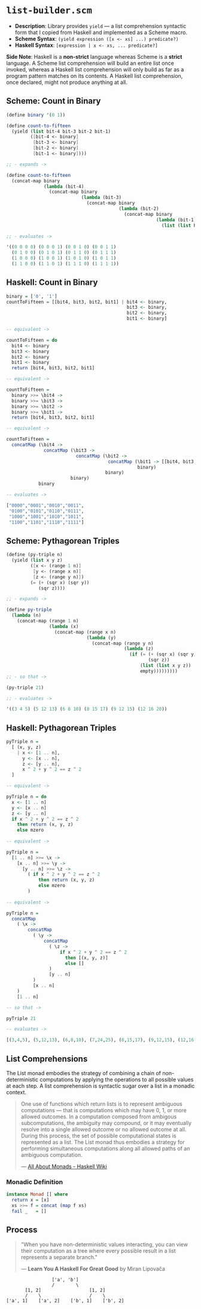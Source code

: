 # `list-builder.scm`

- **Description**: Library provides `yield` — a list comprehension syntactic form
  that I copied from Haskell and implemented as a Scheme macro.
- **Scheme Syntax**: `(yield expression ([x <- xs] ...) predicate?)`
- **Haskell Syntax**: `[expression | x <- xs, ... predicate?]`

**Side Note**: Haskell is a **non-strict** language whereas Scheme is a **strict** language. A Scheme
list comprehension will build an entire list once invoked, whereas a Haskell list comprehension
will only build as far as a program pattern matches on its contents. A Haskell list comprehension,
once declared, might not produce anything at all.

## Scheme: Count in Binary

```scheme
(define binary '(0 1))

(define count-to-fifteen
  (yield (list bit-4 bit-3 bit-2 bit-1)
         ([bit-4 <- binary]
          [bit-3 <- binary]
          [bit-2 <- binary]
          [bit-1 <- binary])))

;; - expands ->

(define count-to-fifteen
  (concat-map binary
              (lambda (bit-4)
                (concat-map binary
                            (lambda (bit-3)
                              (concat-map binary
                                          (lambda (bit-2)
                                            (concat-map binary
                                                        (lambda (bit-1)
                                                          (list (list bit-4 bit-3 bit-2 bit-1)))))))))))

;; - evaluates ->

'((0 0 0 0) (0 0 0 1) (0 0 1 0) (0 0 1 1)
  (0 1 0 0) (0 1 0 1) (0 1 1 0) (0 1 1 1)
  (1 0 0 0) (1 0 0 1) (1 0 1 0) (1 0 1 1)
  (1 1 0 0) (1 1 0 1) (1 1 1 0) (1 1 1 1))
```

## Haskell: Count in Binary

```haskell
binary = ['0', '1']
countToFifteen = [[bit4, bit3, bit2, bit1] | bit4 <- binary,
                                             bit3 <- binary,
                                             bit2 <- binary,
                                             bit1 <- binary]

-- equivalent ->

countToFifteen = do
  bit4 <- binary
  bit3 <- binary
  bit2 <- binary
  bit1 <- binary
  return [bit4, bit3, bit2, bit1]

-- equivalent ->

countToFifteen =
  binary >>= \bit4 ->
  binary >>= \bit3 ->
  binary >>= \bit2 ->
  binary >>= \bit1 ->
  return [bit4, bit3, bit2, bit1]

-- equivalent ->

countToFifteen =
  concatMap (\bit4 ->
              concatMap (\bit3 ->
                          concatMap (\bit2 ->
                                      concatMap (\bit1 -> [[bit4, bit3, bit2, bit1]])
                                                 binary)
                                     binary)
                        binary)
            binary

-- evaluates ->

["0000","0001","0010","0011",
 "0100","0101","0110","0111",
 "1000","1001","1010","1011",
 "1100","1101","1110","1111"]
```

## Scheme: Pythagorean Triples

```scheme       
(define (py-triple n)
  (yield (list x y z)
         ([x <- (range 1 n)]
          [y <- (range x n)]
          [z <- (range y n)])
         (= (+ (sqr x) (sqr y))
            (sqr z))))

;; - expands ->

(define py-triple
  (lambda (n)
    (concat-map (range 1 n)
                (lambda (x)
                  (concat-map (range x n)
                              (lambda (y)
                                (concat-map (range y n)
                                            (lambda (z)
                                              (if (= (+ (sqr x) (sqr y))
                                                     (sqr z))
                                                  (list (list x y z))
                                                  empty)))))))))
;; - so that ->

(py-triple 21)

;; - evaluates ->

'((3 4 5) (5 12 13) (6 8 10) (8 15 17) (9 12 15) (12 16 20))
```

## Haskell: Pythagorean Triples

```haskell
pyTriple n =
  [ (x, y, z)
    | x <- [1 .. n],
      y <- [x .. n],
      z <- [y .. n],
      x ^ 2 + y ^ 2 == z ^ 2
  ]

-- equivalent ->

pyTriple n = do
  x <- [1 .. n]
  y <- [x .. n]
  z <- [y .. n]
  if x ^ 2 + y ^ 2 == z ^ 2
    then return (x, y, z)
    else mzero
   
-- equivalent ->

pyTriple n =
  [1 .. n] >>= \x ->
    [x .. n] >>= \y ->
      [y .. n] >>= \z ->
        ( if x ^ 2 + y ^ 2 == z ^ 2
            then return (x, y, z)
            else mzero
        )
             
-- equivalent ->

pyTriple n =
  concatMap
    ( \x ->
        concatMap
          ( \y ->
              concatMap
                ( \z ->
                    if x ^ 2 + y ^ 2 == z ^ 2
                      then [(x, y, z)]
                      else []
                )
                [y .. n]
          )
          [x .. n]
    )
    [1 .. n]

-- so that ->

pyTriple 21

-- evaluates ->

[(3,4,5), (5,12,13), (6,8,10), (7,24,25), (8,15,17), (9,12,15), (12,16,20)]
```

## List Comprehensions

The List monad embodies the strategy of combining a chain of non-deterministic computations 
by applying the operations to all possible values at each step. A list comprehension
is syntactic sugar over a list in a monadic context.

> One use of functions which return lists is to represent ambiguous computations — that is computations 
> which may have 0, 1, or more allowed outcomes. In a computation composed from ambigous subcomputations, 
> the ambiguity may compound, or it may eventually resolve into a single allowed outcome or no allowed 
> outcome at all. During this process, the set of possible computational states is represented as a list. 
> The List monad thus embodies a strategy for performing simultaneous computations along all allowed 
> paths of an ambiguous computation. 
>
> — [All About Monads - Haskell Wiki](https://wiki.haskell.org/All_About_Monads)

### Monadic Definition

```haskell
instance Monad [] where
  return x = [x]
  xs >>= f = concat (map f xs)
  fail _   = []
```

## Process

> "When you have non-deterministic values interacting, you can view their computation as 
>  a tree where every possible result in a list represents a separate branch."
>
> — **Learn You A Haskell For Great Good** by Miran Lipovača

```text
                 ['a', 'b']
                 /        \
       [1, 2]                  [1, 2]
       /    \                  /    \
['a', 1]    ['a', 2]    ['b', 1]    ['b', 2]
```
